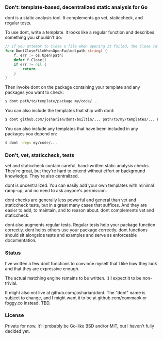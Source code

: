 ### Don't: template-based, decentralized static analysis for Go

dont is a static analysis tool. It complements go vet, staticcheck, and regular tests.

To use dont, write a template. It looks like a regular function and describes something you shouldn't do:

```go
// If you attempt to Close a file when opening it failed, the Close call will panic.
func DontCloseFileWhenOpenFailed(path string) {
	f, err := os.Open(path)
	defer f.Close()
	if err != nil {
		return
	}
}
```

Then invoke dont on the package containing your template and any packages you want to check:

```bash
$ dont path/to/template/package my/code/...
```

You can also include the templates that ship with dont:

```bash
$ dont github.com/josharian/dont/builtin/... path/to/my/templates/... my/code/...
```

You can also include any templates that have been included in any packages you depend on:

```bash
$ dont -deps my/code/...
```

### Don't, vet, staticcheck, tests

vet and staticcheck contain careful, hand-written static analysis checks.
They're great, but they're hard to extend without effort or background knowledge.
They're also centralized.

dont is uncentralized. You can easily add your own templates with minimal ramp-up,
and no need to ask anyone's permission.

dont checks are generally less powerful and general than vet and staticcheck tests,
but in a great many cases that suffices.
And they are easier to add, to maintain, and to reason about.
dont complements vet and staticcheck.

dont also augments regular tests. Regular tests help your package function correctly.
dont helps others use your package correctly. dont functions should sit alongside
tests and examples and serve as enforceable documentation.

### Status

I've written a few dont functions to convince myself that I like how they look and
that they are expressive enough.

The actual matching engine remains to be written. :)
I expect it to be non-trivial.

It might also not live at github.com/josharian/dont. The "dont" name is subject to change,
and I might want it to be at github.com/commaok or foggy.co instead. TBD.

### License

Private for now. It'll probably be Go-like BSD and/or MIT, but I haven't fully decided yet.

